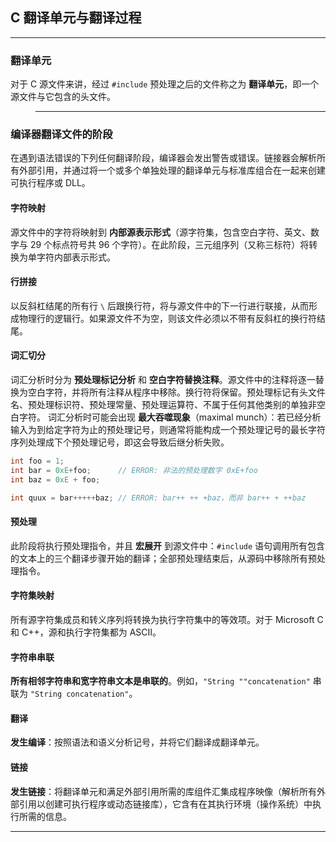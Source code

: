 ## C 翻译单元与翻译过程

----
### 翻译单元

对于 C 源文件来讲，经过 ```#include``` 预处理之后的文件称之为 **翻译单元**，即一个源文件与它包含的头文件。

>---
### 编译器翻译文件的阶段

在遇到语法错误的下列任何翻译阶段，编译器会发出警告或错误。链接器会解析所有外部引用，并通过将一个或多个单独处理的翻译单元与标准库组合在一起来创建可执行程序或 DLL。

#### 字符映射

源文件中的字符将映射到 **内部源表示形式**（源字符集，包含空白字符、英文、数字与 29 个标点符号共 96 个字符）。在此阶段，三元组序列（又称三标符）将转换为单字符内部表示形式。

#### 行拼接

以反斜杠结尾的所有行 ```\``` 后跟换行符，将与源文件中的下一行进行联接，从而形成物理行的逻辑行。如果源文件不为空，则该文件必须以不带有反斜杠的换行符结尾。

#### 词汇切分

词汇分析时分为 **预处理标记分析** 和 **空白字符替换注释**。源文件中的注释将逐一替换为空白字符，并将所有注释从程序中移除。换行符将保留。预处理标记有头文件名、预处理标识符、预处理常量、预处理运算符、不属于任何其他类别的单独非空白字符。
词汇分析时可能会出现 **最大吞噬现象**（maximal munch）：若已经分析输入为到给定字符为止的预处理记号，则通常将能构成一个预处理记号的最长字符序列处理成下个预处理记号，即这会导致后继分析失败。

```c
int foo = 1;
int bar = 0xE+foo;   	// ERROR: 非法的预处理数字 0xE+foo
int baz = 0xE + foo;

int quux = bar+++++baz; // ERROR: bar++ ++ +baz，而非 bar++ + ++baz
```

#### 预处理

此阶段将执行预处理指令，并且 **宏展开** 到源文件中：```#include``` 语句调用所有包含的文本上的三个翻译步骤开始的翻译；全部预处理结束后，从源码中移除所有预处理指令。

#### 字符集映射

所有源字符集成员和转义序列将转换为执行字符集中的等效项。对于 Microsoft C 和 C++，源和执行字符集都为 ASCII。

#### 字符串串联

**所有相邻字符串和宽字符串文本是串联的**。例如，```"String ""concatenation"``` 串联为 `"String concatenation"`。

#### 翻译

**发生编译**：按照语法和语义分析记号，并将它们翻译成翻译单元。

#### 链接

**发生链接**：将翻译单元和满足外部引用所需的库组件汇集成程序映像（解析所有外部引用以创建可执行程序或动态链接库），它含有在其执行环境（操作系统）中执行所需的信息。

---